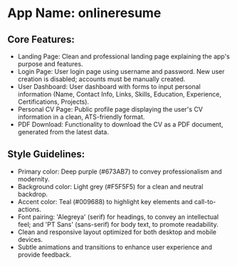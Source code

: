 # **App Name**: onlineresume

## Core Features:

- Landing Page: Clean and professional landing page explaining the app's purpose and features.
- Login Page: User login page using username and password. New user creation is disabled; accounts must be manually created.
- User Dashboard: User dashboard with forms to input personal information (Name, Contact Info, Links, Skills, Education, Experience, Certifications, Projects).
- Personal CV Page: Public profile page displaying the user's CV information in a clean, ATS-friendly format.
- PDF Download: Functionality to download the CV as a PDF document, generated from the latest data.

## Style Guidelines:

- Primary color: Deep purple (#673AB7) to convey professionalism and modernity.
- Background color: Light grey (#F5F5F5) for a clean and neutral backdrop.
- Accent color: Teal (#009688) to highlight key elements and call-to-actions.
- Font pairing: 'Alegreya' (serif) for headings, to convey an intellectual feel; and 'PT Sans' (sans-serif) for body text, to promote readability.
- Clean and responsive layout optimized for both desktop and mobile devices.
- Subtle animations and transitions to enhance user experience and provide feedback.